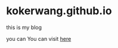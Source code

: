 kokerwang.github.io
===================
this is my blog

you can You can visit [here](http://www.kokerwang.com)
